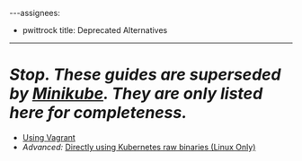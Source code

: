 ---assignees:
- pwittrock
title: Deprecated Alternatives
---

# *Stop.  These guides are superseded by [Minikube](../minikube/).  They are only listed here for completeness.*

* [Using Vagrant](https://git.k8s.io/community/contributors/devel/local-cluster/vagrant.md)
* *Advanced:* [Directly using Kubernetes raw binaries (Linux Only)](https://git.k8s.io/community/contributors/devel/local-cluster/local.md)
